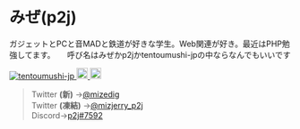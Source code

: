 # みぜ(p2j)
ガジェットとPCと音MADと鉄道が好きな学生。Web関連が好き。最近はPHP勉強してます。 　
呼び名はみぜかp2jかtentoumushi-jpの中ならなんでもいいです
<p align="left">
  <a href="https://github.com/tentoumushi-jp/tentoumushi-jp">
    <img src="https://komarev.com/ghpvc/?username=tentoumushi-jp" alt="tentoumushi-jp" />
  </a>
  <a href="http://twitter.com/waterjelly_mize">
    <img height="20" src="https://img.shields.io/twitter/follow/waterjelly_mize?label=Twitter&logo=twitter&style=flat" />
  </a>
  <a href="https://github.com/tentoumushi-jp">
    <img height="20" src="https://img.shields.io/github/followers/tentoumushi-jp?label=follow&logo=github&style=flat" />
  </a>
</p> 

> Twitter **(新)** →<a href="https://twitter.com/mizedig">@mizedig</a>  
> Twitter **(凍結)** →<a href="https://twitter.com/mizjerry_p2j">@mizjerry_p2j</a>  
> Discord→<a href="https://discord.com/users/832219200641564723">p2j#7592</a>  
